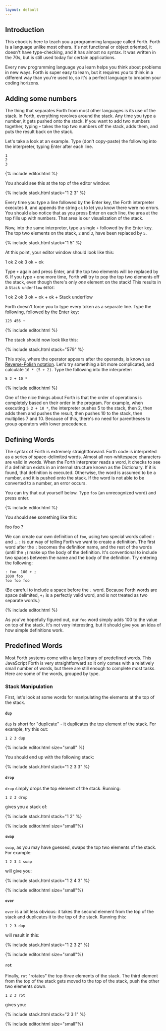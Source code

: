 ```yaml
---
layout: default
---
```


<h2 id="intro">Introduction</h2>

This ebook is here to teach you a programming language called Forth. Forth is a
language unlike most others. It's not functional or object oriented, it doesn't
have type-checking, and it has almost no syntax. It was written in the 70s, but
is still used today for certain applications.

Every new programming language you learn helps you think about problems in new ways.
Forth is super easy to learn, but it requires you to think in a different way than
you're used to, so it's a perfect language to broaden your coding horizons.

<h2 id="adding">Adding some numbers</h2>

The thing that separates Forth from most other languages is its use of the
stack. In Forth, everything revolves around the stack. Any time you type a
number, it gets pushed onto the stack. If you want to add two numbers together,
typing `+` takes the top two numbers off the stack, adds them, and puts
the result back on the stack.

Let's take a look at an example. Type (don't copy-paste) the following into the
interpreter, typing Enter after each line.

    1
    2
    3

{% include editor.html %}

You should see this at the top of the editor window:

{% include stack.html stack="1 2 3" %}

Every time you type a line followed by the Enter key, the Forth interpreter
executes it, and appends the string `ok` to let you know there were no errors. You should
also notice that as you press Enter on each line, the area at the top fills up with numbers.
That area is our visualization of the stack.

Now, into the same interpreter, type a single `+` followed by the Enter key. The top two
elements on the stack, `2` and `3`, have been replaced by `5`.

{% include stack.html stack="1 5" %}

At this point, your editor window should look like this:

<div class="editor-preview editor-text">1  <span class="output">ok</span>
2  <span class="output">ok</span>
3  <span class="output">ok</span>
+  <span class="output">ok</span>
</div>

Type `+` again and press Enter, and the top two elements will be replaced by 6. If
you type `+` one more time, Forth will try to pop the top two elements off the
stack, even though there's only _one_ element on the stack! This results in a
`Stack underflow` error:

<div class="editor-preview editor-text">1  <span class="output">ok</span>
2  <span class="output">ok</span>
3  <span class="output">ok</span>
+  <span class="output">ok</span>
+  <span class="output">ok</span>
+  <span class="output">Stack underflow</span>
</div>

Forth doesn't force you to type every token as a separate line. Type the
following, followed by the Enter key:

    123 456 +

{% include editor.html %}

The stack should now look like this:

{% include stack.html stack="579" %}

This style, where the operator appears after the operands, is known as
[Reverse-Polish
notation](https://en.wikipedia.org/wiki/Reverse_Polish_notation). Let's try
something a bit more complicated, and calculate `10 * (5 + 2)`. Type the
following into the interpreter:

    5 2 + 10 *

{% include editor.html %}

One of the nice things about Forth is that the order of operations is
completely based on their order in the program. For example, when executing `5
2 + 10 *`, the interpreter pushes 5 to the stack, then 2, then adds them and
pushes the result, then pushes 10 to the stack, then multiplies 7 and 10. Because
of this, there's no need for parentheses to group operators with lower
precedence.


<h2 id="words">Defining Words</h2>

The syntax of Forth is extremely straightforward. Forth code is interpreted as
a series of space-delimited words. Almost all non-whitespace characters are valid
in words. When the Forth interpreter reads a word, it checks to see if a
definition exists in an internal structure known as the Dictionary. If it is
found, that definition is executed. Otherwise, the word is assumed to be a
number, and it is pushed onto the stack. If the word is not able to be
converted to a number, an error occurs.

You can try that out yourself below. Type `foo` (an unrecognized word)
and press enter.

{% include editor.html %}

You should see something like this:

<div class="editor-preview editor-text">foo  <span class="output">foo ?</span></div>

We can create our own definition of `foo`, using two special words called `:` and `;`.
`:` is our way of telling Forth we want to create a definition. The first word after the `:`
becomes the definition name, and the rest of the words (until the `;`) make up
the body of the definition. It's conventional to include two spaces between the name and the
body of the definition. Try entering the following:

    : foo  100 + ;
    1000 foo
    foo foo foo

(Be careful to include a space before the `;` word. Because Forth words are
space delimited, `+;` is a perfectly valid word, and is not treated as two separate words.)

{% include editor.html %}

As you've hopefully figured out, our `foo` word simply adds 100 to the value on
top of the stack. It's not very interesting, but it should give you an idea of
how simple definitions work.

<h2 id="predefined">Predefined Words</h2>

Most Forth systems come with a large library of predefined words. This JavaScript Forth
is very straightforward so it only comes with a relatively small number of words, but there
are still enough to complete most tasks. Here are some of the words, grouped by type.


### Stack Manipulation

First, let's look at some words for manipulating the elements at the top of the stack.

#### `dup`

`dup` is short for "duplicate" - it duplicates the top element of the stack. For example,
try this out:

    1 2 3 dup

{% include editor.html size="small" %}

You should end up with the following stack:

{% include stack.html stack="1 2 3 3" %}

#### `drop`

`drop` simply drops the top element of the stack. Running:

    1 2 3 drop

gives you a stack of:

{% include stack.html stack="1 2" %}

{% include editor.html size="small"%}

#### `swap`

`swap`, as you may have guessed, swaps the top two elements of the stack. For example:

    1 2 3 4 swap

will give you:

{% include stack.html stack="1 2 4 3" %}

{% include editor.html size="small"%}

#### `over`

`over` is a bit less obvious: it takes the second element from the top of the
stack and duplicates it to the top of the stack. Running this:

    1 2 3 dup

will result in this:

{% include stack.html stack="1 2 3 2" %}

{% include editor.html size="small"%}

#### `rot`

Finally, `rot` "rotates" the top _three_ elements of the stack. The third element from the top of the stack gets moved to the top of the stack, push the other two elements down.

    1 2 3 rot

gives you:

{% include stack.html stack="2 3 1" %}

{% include editor.html size="small"%}

